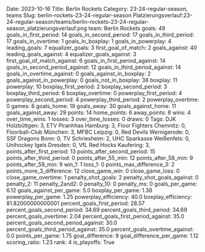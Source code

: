 Date: 2023-10-16
Title: Berlin Rockets
Category: 23-24-regular-season, teams
Slug: berlin-rockets-23-24-regular-season
Platzierungsverlauf:23-24-regular-season/teams/berlin-rockets-23-24-regular-season_platzierungsverlauf.png
team: Berlin Rockets
goals: 49
goals_in_first_period: 14
goals_in_second_period: 17
goals_in_third_period: 17
goals_in_overtime: 1
goals_in_boxplay: 1
goals_in_powerplay: 4
leading_goals: 7
equalizer_goals: 3
first_goal_of_match: 2
goals_against: 40
leading_goals_against: 4
equalizer_goals_against: 3
first_goal_of_match_against: 6
goals_in_first_period_against: 14
goals_in_second_period_against: 12
goals_in_third_period_against: 14
goals_in_overtime_against: 0
goals_against_in_boxplay: 2
goals_against_in_powerplay: 0
goals_not_in_boxplay: 38
boxplay: 11
powerplay: 10
boxplay_first_period: 2
boxplay_second_period: 3
boxplay_third_period: 6
boxplay_overtime: 0
powerplay_first_period: 4
powerplay_second_period: 4
powerplay_third_period: 2
powerplay_overtime: 0
games: 8
goals_home: 19
goals_away: 30
goals_against_home: 11
goals_against_away: 29
points: 14
home_points: 6
away_points: 8
wins: 4
over_time_wins: 1
losses: 3
over_time_losses: 0
draws: 0
Tags:  DJK Holzbüttgen: 3,  ETV Piranhhas Hamburg: 3,  Floor Fighters Chemnitz: 0,  Floorball-Club München: 3,  MFBC Leipzig: 0,  Red Devils Wernigerode: 0,  SSF Dragons Bonn: 0,  TV Schriesheim: 2,  UHC Sparkasse Weißenfels: 0,  Unihockey Igels Dresden: 0,  VfL Red Hocks Kaufering: 3,
points_after_first_period: 13
points_after_second_period: 15
points_after_third_period: 0
points_after_55_min: 12
points_after_58_min: 9
points_after_59_min: 9
win_1: 1
loss_1: 0
points_max_difference_3: 2
points_more_3_difference: 12
close_game_win: 0
close_game_loss: 0
close_game_overtime: 1
penalty_shot_goals: 2
penalty_shot_goals_against: 0
penalty_2: 11
penalty_2and2: 0
penalty_10: 0
penalty_ms: 0
goals_per_game: 6.12
goals_against_per_game: 5.0
boxplay_per_game: 1.38
powerplay_per_game: 1.25
powerplay_efficiency: 40.0
boxplay_efficiency: 81.82000000000001
percent_goals_first_period: 28.57
percent_goals_second_period: 34.69
percent_goals_third_period: 34.69
percent_goals_overtime: 2.04
percent_goals_first_period_against: 35.0
percent_goals_second_period_against: 30.0
percent_goals_third_period_against: 35.0
percent_goals_overtime_against: 0.0
points_per_game: 1.75
goal_difference: 9
goal_difference_per_game: 1.12
scoring_ratio: 1.23
rank: 4
is_playoffs: True

